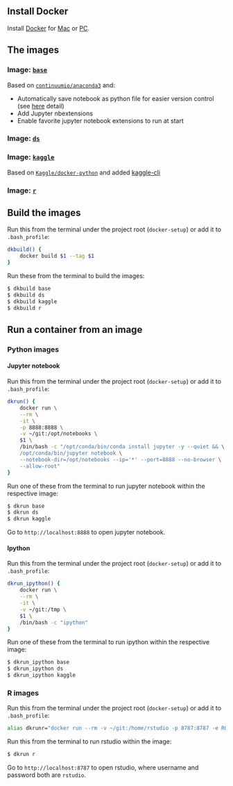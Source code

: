 ## Install Docker
Install [Docker](https://www.docker.com/) for [Mac](https://www.docker.com/docker-mac) or [PC](https://www.docker.com/docker-windows).

## The images
### Image: [`base`](https://github.com/yang-zhang/docker-setup/blob/master/base/Dockerfile)
Based on [`continuumio/anaconda3`](https://hub.docker.com/r/continuumio/anaconda3/) and:
- Automatically save notebook as python file for easier version control (see [here](https://github.com/yang-zhang/docker-setup/blob/master/save_notebook_as_py_file.md) detail)
- Add Jupyter nbextensions
- Enable favorite jupyter notebook extensions to run at start
### Image: [`ds`](https://github.com/yang-zhang/docker-setup/blob/master/ds/Dockerfile)

### Image: [`kaggle`](https://github.com/yang-zhang/docker-setup/blob/master/kaggle/Dockerfile)
Based on [`Kaggle/docker-python`](https://github.com/Kaggle/docker-python) and added [kaggle-cli](https://github.com/floydwch/kaggle-cli)

### Image: [`r`](https://github.com/yang-zhang/docker-setup/blob/master/r/Dockerfile)

## Build the images
Run this from the terminal under the project root (`docker-setup`) or add it to `.bash_profile`:
```sh
dkbuild() {
	docker build $1 --tag $1
}
```
Run these from the terminal to build the images:
```sh
$ dkbuild base
$ dkbuild ds
$ dkbuild kaggle
$ dkbuild r
```

## Run a container from an image
### Python images
#### Jupyter notebook
Run this from the terminal under the project root (`docker-setup`) or add it to `.bash_profile`:
```sh
dkrun() {
	docker run \
	--rm \
	-it \
	-p 8888:8888 \
	-v ~/git:/opt/notebooks \
	$1 \
	/bin/bash -c "/opt/conda/bin/conda install jupyter -y --quiet && \
	/opt/conda/bin/jupyter notebook \
	--notebook-dir=/opt/notebooks --ip='*' --port=8888 --no-browser \
	--allow-root"
}
```
Run one of these from the terminal to run jupyter notebook within the respective image:
```sh
$ dkrun base
$ dkrun ds
$ dkrun kaggle
```
Go to `http://localhost:8888` to open jupyter notebook.
#### Ipython
Run this from the terminal under the project root (`docker-setup`) or add it to `.bash_profile`:
```sh
dkrun_ipython() {
	docker run \
	--rm \
	-it \
	-v ~/git:/tmp \
	$1 \
	/bin/bash -c "ipython"
}
```
Run one of these from the terminal to run ipython within the respective image:
```sh
$ dkrun_ipython base
$ dkrun_ipython ds
$ dkrun_ipython kaggle
```
### R images
Run this from the terminal under the project root (`docker-setup`) or add it to `.bash_profile`:
```sh
alias dkrunr="docker run --rm -v ~/git:/home/rstudio -p 8787:8787 -e ROOT=TRUE r"
```
Run this from the terminal to run rstudio within the image:
```sh
$ dkrun r
```
Go to `http://localhost:8787` to open rstudio, where username and password both are `rstudio`.
